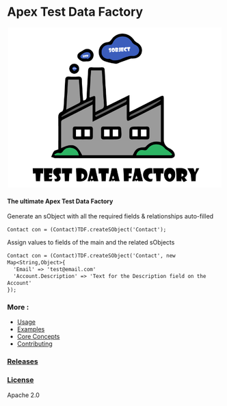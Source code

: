 # Apex Test Data Factory


<p align="center"><img src ="/docs/assets/TDF.png" width="500"/></p>




#### The ultimate Apex Test Data Factory

Generate an sObject with all the required fields & relationships auto-filled
  ```apex
  Contact con = (Contact)TDF.createSObject('Contact');
  ```

Assign values to fields of the main and the related sObjects
  ```apex
  Contact con = (Contact)TDF.createSObject('Contact', new Map<String,Object>{
    'Email' => 'test@email.com'
    'Account.Description' => 'Text for the Description field on the Account'
  });
  ```
  
  
  ### More :
* [Usage](/docs/USAGE.md)
* [Examples](/docs/EXAMPLES.md)
* [Core Concepts](/docs/CONCEPT.md)
* [Contributing](/docs/CONTRIBUTE.md)



### [Releases](https://github.com/benahm/TDF/releases)
### [License](LICENSE)

Apache 2.0
